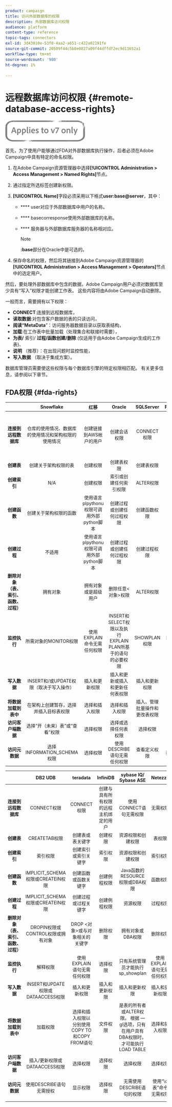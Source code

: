 ```yaml
---
product: campaign
title: 访问外部数据库的权限
description: 外部数据库访问权限
audience: platform
content-type: reference
topic-tags: connectors
exl-id: 3d43010e-53f8-4aa2-a651-c422a02191fe
source-git-commit: 20509f44c5b8e0827a09f44dffdf2ec9d11652a1
workflow-type: tm+mt
source-wordcount: '980'
ht-degree: 1%

---
```


# 远程数据库访问权限 {#remote-database-access-rights}

![](../../assets/v7-only.svg)

首先，为了使用户能够通过FDA对外部数据库执行操作，后者必须在Adobe Campaign中具有特定的命名权限。

1. 在Adobe Campaign资源管理器中选择&#x200B;**[!UICONTROL Administration > Access Management > Named Rights]**&#x200B;节点。
1. 通过指定所选标签创建新权限。
1. **[!UICONTROL Name]**&#x200B;字段必须采用以下格式&#x200B;**user:base@server**，其中：

   * **** user对应于外部数据库中用户的名称。
   * **** basecorresponse使用外部数据库的名称。
   * **** 服务器与外部数据库服务器的名称相对应。

      >[!NOTE]
      >
      >**:base**&#x200B;部分在Oracle中是可选的。

1. 保存命名的权限，然后将其链接到Adobe Campaign资源管理器的&#x200B;**[!UICONTROL Administration > Access Management > Operators]**&#x200B;节点中的选定用户。

然后，要处理外部数据库中包含的数据，Adobe Campaign用户必须对数据库至少具有“写入”权限才能创建工作表。 这些内容将由Adobe Campaign自动删除。

一般而言，需要拥有以下权限：

* **CONNECT**:连接到远程数据库，
* **读取数据**:对包含客户数据的表的只读访问，
* **阅读“MetaData**”：访问服务器数据目录以获取表结构，
* **加载**:在工作表中批量加载（处理集合和联接时需要），
* **为表/** 索引/ **过程/函数创建/删除** (仅适用于由Adobe Campaign生成的工作表)、
* **说明** （推荐）：在出现问题时监控性能，
* **写入数据** （取决于集成方案）。

数据库管理员需要使这些权限与每个数据库引擎的特定权限相匹配。 有关更多信息，请参阅以下章节。

## FDA权限 {#fda-rights}

|   | Snowflake | 红移 | Oracle | SQLServer | PostgreSQL | MySQL |
|:-:|:-:|:-:|:-:|:-:|:-:|:-:|
| **连接到远程数据库** | 仓库的使用情况、数据库的使用情况和架构权限的使用情况 | 创建链接到AWS帐户的用户 | 创建会话权限 | CONNECT权限 | CONNECT权限 | 创建与具有所有权限的远程主机绑定的用户 |
| **创建表** | 创建关于架构权限的表 | 创建权限 | 创建表权限 | 创建表权限 | 创建权限 | 创建权限 |
| **创建索引** | N/A | 创建权限 | 索引或创建任何索引权限 | ALTER权限 | 创建权限 | 索引权限 |
| **创建函数** | 创建关于架构权限的函数 | 使用语言plpythonu权限可调用外部python脚本 | 创建过程或创建任何过程权限 | 创建函数权限 | 使用权限 | 创建例程权限 |
| **创建过程** | 不适用 | 使用语言plpythonu权限可调用外部python脚本 | 创建过程或创建任何过程权限 | 创建过程权限 | 使用权限（过程是函数） | 创建例程权限 |
| **删除对象（表、索引、函数、过程）** | 拥有对象 | 拥有对象或是超级用户 | 删除任意&lt;对象>权限 | ALTER权限 | 表：拥有表索引：拥有索引函数：拥有函数 | 删除权限 |
| **监控执行** | 所需对象的MONITOR权限 | 使用EXPLAIN命令无需任何权限 | INSERT和SELECT权限以及执行EXPLAIN PLAN所基于的语句的必要权限 | SHOWPLAN权限 | 使用EXPLAIN语句无需任何权限 | 选择权限 |
| **写入数据** | INSERT和/或UPDATE权限（取决于写入操作） | 插入和更新权限 | 插入和更新或插入和更新任何表权限 | 插入和更新权限 | 插入和更新权限 | 插入和更新权限 |
| **将数据加载到表中** | 在架构上创建暂存，选择并插入目标表权限 | 选择和插入权限 | 选择和插入权限 | 插入、管理批量操作和更改表权限 | 选择和插入权限 | 文件权限 |
| **访问客户端数据** | 选择“开（未来）表”或“查看”权限 | 选择权限 | 选择或选择任何表权限 | 选择权限 | 选择权限 | 选择权限 |
| **访问元数据** | 选择INFORMATION_SCHEMA权限 | 选择权限 | 使用DESCRIBE语句无需任何权限 | 查看定义权限 | 使用“\d表”命令无需权限 | 选择权限 |

|   | DB2 UDB | teradata | InfiniDB | sybase IQ/ Sybase ASE | Netezza | AsterData |
|:-:|:-:|:-:|:-:|:-:|:-:|:-:|
| **连接到远程数据库** | CONNECT权限 | CONNECT权限 | 创建与具有所有权限的远程主机绑定的用户 | 使用CONNECT语句无需权限 | 无需权限 | CONNECT权限 |
| **创建表** | CREATETAB权限 | 创建表或表关键字 | 创建权限 | 资源权限和创建权限 | 表权限 | 创建权限 |
| **创建索引** | 索引权限 | 创建索引或索引关键字 | 索引权限 | 资源权限和创建权限 | 索引权限 | 创建权限 |
| **创建函数** | IMPLICIT_SCHEMA权限或CREATEIN权限 | 创建函数或函数关键字 | 创建例程权限 | Java函数的RESOURCE权限或DBA权限 | 函数权限 | 创建函数权限 |
| **创建过程** | IMPLICIT_SCHEMA权限或CREATEIN权限 | 创建过程或过程关键字 | 创建例程权限 | 资源权限 | 过程权限 | 创建函数权限 |
| **删除对象（表、索引、函数、过程）** | DROPIN权限或CONTROL权限或拥有对象 | DROP &lt;对象>或与对象相关的关键字 | 删除权限 | 拥有对象或DBA权限 | 删除权限 | 拥有对象 |
| **监控执行** | 解释权限 | 使用EXPLAIN语句无需任何权限 | 选择权限 | 只有系统管理员才能执行sp_showplan | 使用EXPLAIN语句无需任何权限 | 使用EXPLAIN语句无需任何权限 |
| **写入数据** | INSERT和UPDATE权限或DATAACCESS权限 | 插入和更新权限 | 插入和更新权限 | 插入和更新权限 | 插入和更新权限 | 插入和更新权限 |
| **将数据加载到表中** | 加载权限 | 选择和插入权限以分别使用COPY TO和COPY FROM语句 | 文件权限 | 是表的所有者或ALTER权限。 根据 — gl选项，只有在用户具有DBA权限时，才可能执行LOAD TABLE | 选择和插入权限 | 选择和插入权限 |
| **访问客户端数据** | 插入/更新权限或DATAACCESS权限 | 选择权限 | 选择权限 | 选择权限 | 选择权限 | 选择权限 |
| **访问元数据** | 使用DESCRIBE语句无需授权 | 显示权限 | 选择权限 | 无需使用DESCRIBE语句的权限 | 使用“\d表”命令无需权限 | 使用SHOW命令无需任何权限 |
